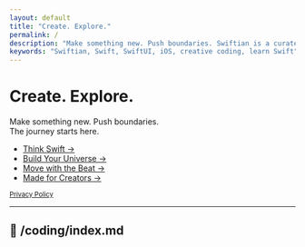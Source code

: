 ```yaml
---
layout: default
title: "Create. Explore."
permalink: /
description: "Make something new. Push boundaries. Swiftian is a curated, interactive platform for learning Swift creatively."
keywords: "Swiftian, Swift, SwiftUI, iOS, creative coding, learn Swift"
---
```


# Create. Explore.

Make something new. Push boundaries.  
The journey starts here.

- [Think Swift →](/coding/)
- [Build Your Universe →](/universe/)
- [Move with the Beat →](/groove/)
- [Made for Creators →](/creators/)

<footer>
  <small><a href="/privacy/">Privacy Policy</a></small>
</footer>

---

## 📄 **/coding/index.md**

